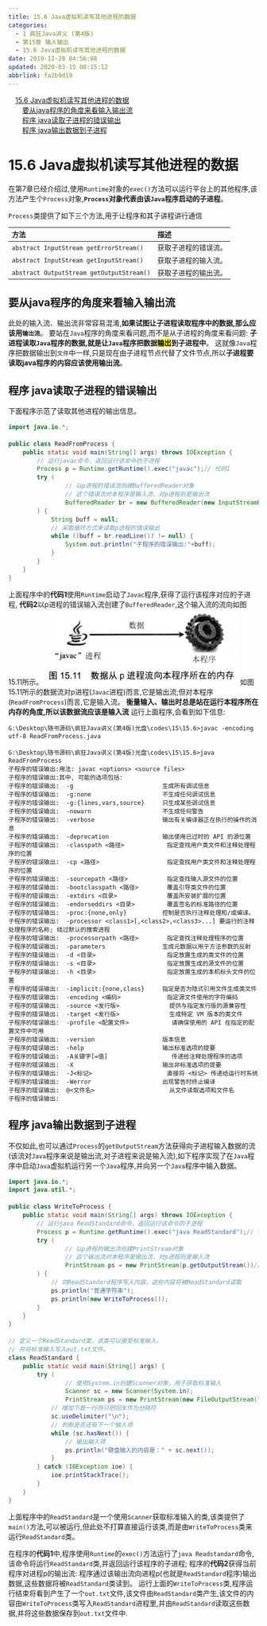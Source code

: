 ```yaml
---
title: 15.6 Java虚拟机读写其他进程的数据
categories: 
  - 1 疯狂Java讲义 (第4版)
  - 第15章 输入输出
  - 15.6 Java虚拟机读写其他进程的数据
date: 2019-12-28 04:56:08
updated: 2020-03-15 08:15:12
abbrlink: fa2b9d19
---
```

<div id='my_toc'><a href="/JavaReadingNotes/fa2b9d19/#15-6-Java虚拟机读写其他进程的数据" class="header_1">15.6 Java虚拟机读写其他进程的数据</a>&nbsp;<br><a href="/JavaReadingNotes/fa2b9d19/#要从java程序的角度来看输入输出流" class="header_2">要从java程序的角度来看输入输出流</a>&nbsp;<br><a href="/JavaReadingNotes/fa2b9d19/#程序-java读取子进程的错误输出" class="header_2">程序 java读取子进程的错误输出</a>&nbsp;<br><a href="/JavaReadingNotes/fa2b9d19/#程序-java输出数据到子进程" class="header_2">程序 java输出数据到子进程</a>&nbsp;<br></div>
<style>.header_1{margin-left: 1em;}.header_2{margin-left: 2em;}.header_3{margin-left: 3em;}.header_4{margin-left: 4em;}.header_5{margin-left: 5em;}.header_6{margin-left: 6em;}</style>
<!--more-->
<script>if (navigator.platform.search('arm')==-1){document.getElementById('my_toc').style.display = 'none';}var e,p = document.getElementsByTagName('p');while (p.length>0) {e = p[0];e.parentElement.removeChild(e);}</script>

<!--end-->
# 15.6 Java虚拟机读写其他进程的数据
在第7章已经介绍过,使用`Runtime`对象的`exec()`方法可以运行平台上的其他程序,该方法产生个`Process`对象,**`Process`对象代表由该`Java`程序启动的子进程**。

`Process`类提供了如下三个方法,用于让程序和其子讲程讲行通信

| 方法                                      | 描述                 |
| :---------------------------------------- | :------------------- |
| `abstract InputStream getErrorStream()`   | 获取子进程的错误流。 |
| `abstract InputStream getInputStream()`   | 获取子进程的输入流。 |
| `abstract OutputStream getOutputStream()` | 获取子进程的输出流。 |

## 要从java程序的角度来看输入输出流
此处的输入流、输出流非常容易混淆,**如果试图让子进程读取程序中的数据,那么应该用`输岀流`**。
要站在`Java`程序的角度来看问题,而不是从子进程的角度来看问题:
**子进程读取`Java`程序的数据,就是让`Java`程序把数据<mark>输岀</mark>到子进程中**。
这就像`Java`程序把数据输出到`文件`中一样,只是现在由子进程节点代替了文件节点,所以**子进程要读取java程序的内容应该使用输出流**。

## 程序 java读取子进程的错误输出
下面程序示范了读取其他进程的输出信息。
```java
import java.io.*;

public class ReadFromProcess {
    public static void main(String[] args) throws IOException {
        // 运行javac命令，返回运行该命令的子进程
        Process p = Runtime.getRuntime().exec("javac");// 代码1
        try (
                // 以p进程的错误流创建BufferedReader对象
                // 这个错误流对本程序是输入流，对p进程则是输出流
                BufferedReader br = new BufferedReader(new InputStreamReader(p.getErrorStream()))// 代码2
        ) {
            String buff = null;
            // 采取循环方式来读取p进程的错误输出
            while ((buff = br.readLine()) != null) {
                System.out.println("子程序的错误输出:"+buff);
            }
        }
    }
}
```
上面程序中的**代码1**使用`Runtime`启动了`Javac`程序,获得了运行该程序对应的子进程,
**代码2**以p进程的错误输入流创建了`BufferedReader`,这个输入流的流向如图15.11所示。
![这里有一张图片](https://raw.githubusercontent.com/lanlan2017/images/master/JavaReadingNotes/CrazyJavaLecture4/Chapter15IO/15.6/1.png)
如图15.11所示的数据流对p进程(`Javac`进程)而言,它是输出流;但对本程序(`ReadFromProcess`)而言,它是输入流。
**衡量输入、输出时总是站在运行本程序所在内存的角度,所以该数据流应该是输入流**
运行上面程序,会看到如下信息:
```
G:\Desktop\随书源码\疯狂Java讲义(第4版)光盘\codes\15\15.6>javac -encoding utf-8 ReadFromProcess.java

G:\Desktop\随书源码\疯狂Java讲义(第4版)光盘\codes\15\15.6>java ReadFromProcess
子程序的错误输出:用法: javac <options> <source files>
子程序的错误输出:其中, 可能的选项包括:
子程序的错误输出:  -g                         生成所有调试信息
子程序的错误输出:  -g:none                    不生成任何调试信息
子程序的错误输出:  -g:{lines,vars,source}     只生成某些调试信息
子程序的错误输出:  -nowarn                    不生成任何警告
子程序的错误输出:  -verbose                   输出有关编译器正在执行的操作的消息
子程序的错误输出:  -deprecation               输出使用已过时的 API 的源位置
子程序的错误输出:  -classpath <路径>            指定查找用户类文件和注释处理程序的位置
子程序的错误输出:  -cp <路径>                   指定查找用户类文件和注释处理程序的位置
子程序的错误输出:  -sourcepath <路径>           指定查找输入源文件的位置
子程序的错误输出:  -bootclasspath <路径>        覆盖引导类文件的位置
子程序的错误输出:  -extdirs <目录>              覆盖所安装扩展的位置
子程序的错误输出:  -endorseddirs <目录>         覆盖签名的标准路径的位置
子程序的错误输出:  -proc:{none,only}          控制是否执行注释处理和/或编译。
子程序的错误输出:  -processor <class1>[,<class2>,<class3>...] 要运行的注释处理程序的名称; 绕过默认的搜索进程
子程序的错误输出:  -processorpath <路径>        指定查找注释处理程序的位置
子程序的错误输出:  -parameters                生成元数据以用于方法参数的反射
子程序的错误输出:  -d <目录>                    指定放置生成的类文件的位置
子程序的错误输出:  -s <目录>                    指定放置生成的源文件的位置
子程序的错误输出:  -h <目录>                    指定放置生成的本机标头文件的位置
子程序的错误输出:  -implicit:{none,class}     指定是否为隐式引用文件生成类文件
子程序的错误输出:  -encoding <编码>             指定源文件使用的字符编码
子程序的错误输出:  -source <发行版>              提供与指定发行版的源兼容性
子程序的错误输出:  -target <发行版>              生成特定 VM 版本的类文件
子程序的错误输出:  -profile <配置文件>            请确保使用的 API 在指定的配置文件中可用
子程序的错误输出:  -version                   版本信息
子程序的错误输出:  -help                      输出标准选项的提要
子程序的错误输出:  -A关键字[=值]                  传递给注释处理程序的选项
子程序的错误输出:  -X                         输出非标准选项的提要
子程序的错误输出:  -J<标记>                     直接将 <标记> 传递给运行时系统
子程序的错误输出:  -Werror                    出现警告时终止编译
子程序的错误输出:  @<文件名>                     从文件读取选项和文件名
子程序的错误输出:
```
## 程序 java输出数据到子进程
不仅如此,也可以通过`Process`的`getOutputStream`方法获得向子进程输入数据的流(该流对`Java`程序来说是输出流,对子进程来说是输入流),如下程序实现了在`Java`程序中启动`Java`虚拟机运行另一个`Java`程序,并向另一个`Java`程序中输入数据。
```java
import java.io.*;
import java.util.*;

public class WriteToProcess {
    public static void main(String[] args) throws IOException {
        // 运行java ReadStandard命令，返回运行该命令的子进程
        Process p = Runtime.getRuntime().exec("java ReadStandard");// 代码1
        try (
                // 以p进程的输出流创建PrintStream对象
                // 这个输出流对本程序是输出流，对p进程则是输入流
                PrintStream ps = new PrintStream(p.getOutputStream())// 代码2
        ) {
            // 向ReadStandard程序写入内容，这些内容将被ReadStandard读取
            ps.println("普通字符串");
            ps.println(new WriteToProcess());
        }
    }
}

// 定义一个ReadStandard类，该类可以接受标准输入，
// 并将标准输入写入out.txt文件。
class ReadStandard {
    public static void main(String[] args) {
        try (
                // 使用System.in创建Scanner对象，用于获取标准输入
                Scanner sc = new Scanner(System.in);
                PrintStream ps = new PrintStream(new FileOutputStream("out.txt"))) {
            // 增加下面一行将只把回车作为分隔符
            sc.useDelimiter("\n");
            // 判断是否还有下一个输入项
            while (sc.hasNext()) {
                // 输出输入项
                ps.println("键盘输入的内容是：" + sc.next());
            }
        } catch (IOException ioe) {
            ioe.printStackTrace();
        }
    }
}
```
上面程序中的`ReadStandard`是一个使用`Scanner`获取标准输入的类,该类提供了`main()`方法,可以被运行,但此处不打算直接运行该类,而是由`WriteToProcess`类来运行`ReadStandard`类。

在程序的**代码1**中,程序使用`Runtime`的`exec()`方法运行了`java Readstandard`命令,该命令将运行`ReadStandard`类,并返回运行该程序的子进程;
程序的**代码2**获得当前程序对进程p的输出流:
程序通过该输出流向进程p(也就是`ReadStandard`程序)输出数据,这些数据将被`ReadStandard`类读到。
运行上面的`WriteToProcess`类,程序运行结束将看到产生了一个`out.txt`文件,该文件由`ReadStandard`类产生,该文件的内容由`WriteToProcess`类写入`ReadStandard`进程里,并由`ReadStandard`读取这些数据,并将这些数据保存到`out.txt`文件中.

<!-- JavaReadingNotes/CrazyJavaLecture4/Chapter15IO/15.6/ -->
